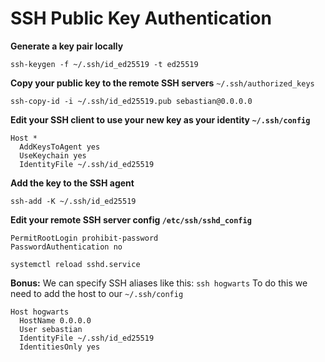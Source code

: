 # SSH Public Key Authentication

**Generate a key pair locally**
```
ssh-keygen -f ~/.ssh/id_ed25519 -t ed25519
```

**Copy your public key to the remote SSH servers** `~/.ssh/authorized_keys`
```
ssh-copy-id -i ~/.ssh/id_ed25519.pub sebastian@0.0.0.0
```

**Edit your SSH client to use your new key as your identity `~/.ssh/config`**
```
Host *
  AddKeysToAgent yes
  UseKeychain yes
  IdentityFile ~/.ssh/id_ed25519
```

**Add the key to the SSH agent**
```
ssh-add -K ~/.ssh/id_ed25519
```

**Edit your remote SSH server config `/etc/ssh/sshd_config`**
```
PermitRootLogin prohibit-password
PasswordAuthentication no
```

```
systemctl reload sshd.service
```

**Bonus:** We can specify SSH aliases like this: `ssh hogwarts`
To do this we need to add the host to our `~/.ssh/config`
```
Host hogwarts
  HostName 0.0.0.0
  User sebastian
  IdentityFile ~/.ssh/id_ed25519
  IdentitiesOnly yes
```